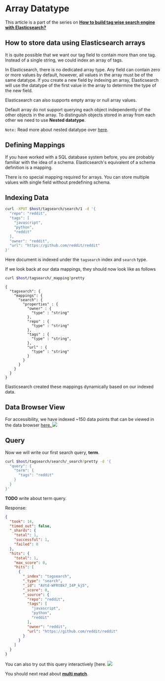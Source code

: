# Array Datatype

This article is a part of the series on [**How to build tag wise search engine with Elasticsearch?**](https://github.com/appbaseio/esc/blob/master/tagwise-search/introduction.md)

## How to store data using Elasticsearch arrays

It is quite possible that we want our tag field to contain more than one tag. Instead of a single string, we could index an array of tags.

In Elasticsearch, there is no dedicated array type. Any field can contain zero or more values by default, however, all values in the array must be of the same datatype. If you create a new field by indexing an array, Elasticsearch will use the datatype of the first value in the array to determine the type of the new field.

Elasticsearch can also supports empty array or null array values.

Default array do not support querying each object independently of the other objects in the array. To distinguish objects stored in array from each other we need to use **Nested datatype**.

`Note:` Read more about nested datatype over [here](https://www.elastic.co/guide/en/elasticsearch/reference/current/nested.html).

## Defining Mappings

If you have worked with a SQL database system before, you are probably familiar with the idea of a schema. Elasticsearch's equivalent of a schema definition is a mapping.

There is no special mapping required for arrays. You can store multiple values with single field without predefining schema.

## Indexing Data

```bash
curl -XPUT $host/tagsearch/search/1 -d '{
  "repo": "reddit",
  "tags": [
    "javascript",
    "python",
    "reddit"
  ],
  "owner": "reddit",
  "url": "https://github.com/reddit/reddit"
}'
```

Here document is indexed under the `tagsearch` index and `search` type.

If we look back at our data mappings, they should now look like as follows

```bash
curl $host/tagsearch/_mapping?pretty
```

```
{
  "tagsearch": {
    "mappings": {
      "search": {
        "properties" : {
          "owner" : {
            "type" : "string"
          },
          "repo" : {
            "type" : "string"
          },
          "tags" : {
            "type" : "string",
          },
          "url" : {
            "type" : "string"
          }
        }
      }
    }
  }
}
```

Elasticsearch created these mappings dynamically based on our indexed data.

## Data Browser View

For accessibility, we have indexed ~150 data points that can be viewed in the data browser [here. ![](http://i.imgur.com/x7nLB9s.png)](https://opensource.appbase.io/dejavu/live/#?input_state=XQAAAALHAAAAAAAAAAA9iIqnY-B2BnTZGEQz6wkFsoF_M8R2gxpRSSrM2RItnfZBBZ4BB6CytahtDXqL9iWugbditVu12-io_RDH6EnaWmCJyCnWfQ0iFwrgkbBo0SnU3Xqcim-Pm0-xuDmP7mhQxyoU38QedOV8pTPQXp60TPwSPITJkWwLp0zDZ0FkmDSdaWNRiL00O2mMZFoNsprHUzDlW-vmJSwNDMKKGWWwYOxt7v73H89g)

## Query

Now we will write our first search query, **term**.

```bash
curl $host/tagsearch/search/_search?pretty -d '{
  "query": {
    "term": {
      "tags": "reddit"
    }
  }
}'
```

**TODO** write about term query.

Response:

```json
{
  "took": 14,
  "timed_out": false,
  "_shards": {
    "total": 1,
    "successful": 1,
    "failed": 0
  },
  "hits": {
    "total": 1,
    "max_score": 0,
    "hits": [
      {
        "_index": "tagsearch",
        "_type": "search",
        "_id": "AVtd-WFRtBk7_I4P_kj5",
        "_score": 0,
        "_source": {
          "repo": "reddit",
          "tags": [
            "javascript",
            "python",
            "reddit"
          ],
          "owner": "reddit",
          "url": "https://github.com/reddit/reddit"
        }
      }
    ]
  }
}
```

You can also try out this query interactively  \[here. ![](https://opensource.appbase.io/mirage/#?input_state=XQAAAAKcBAAAAAAAAAA9iIhnNAWbsswtYjeQNZkpzQK4_mOzUeDpWmIz331lK48jshXTOfOI7tCDoM8Zd9yiIKWm3DN93aX2GMuvqGST6zHU_peJ4SS2h2zDqpjctgqBVDJwJiljZkC6dqlkLgT8hM9Cs7pHD2pnqvzcEbEgOt6Gg-myLtvRVmSS6VvBx-9SJv3PnFcx7Wyr5nss-M7T_idzZCq1ZeBJjNORxLqvD-kL_xhTllcypE6XRt49DTbaNGzjdUFvfUsCDryloJj0b-Jmzqqe8t3__63udaby9cslsjf9-rv_3lNNvuD62tXTMTDnlRSno-6NX4VPLTyT16wc_g9Fu__01xBmkKFiybU3sChTZ_91SlvdExdLe3mAX_LCcTRcRGkoN_T3k7i-WQjMDJJ_Z92Rx5PsexS3O3cqRoWsWFhIXMAyEFuRWZCCu7NsrBFnGw6MsgXcztpFY6ivrVdqt4Rwg6ATMkj5r2RlzXylJnUr7q015ENC0SoyHLAAX8ngKevbvuAHezDBsezvtcRDuBmE0NjE4G6_56VJX-zWsOPT_94L_y3D2984QPe5tHjss98VogrZcLxe-OD5NtzPjEbcBbG_-buX4bADRwSuyjePgO5X5TtkDONPkUbFkzQf1n52js8Eol66Z_4PCQo)

You should next read about [**multi match**](https://github.com/appbaseio/esc/blob/master/searchbar/multi-match.md).

